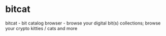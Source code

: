 # bitcat
bitcat - bit catalog browser - browse your digital bit(s) collections; browse your crypto kitties / cats and more
